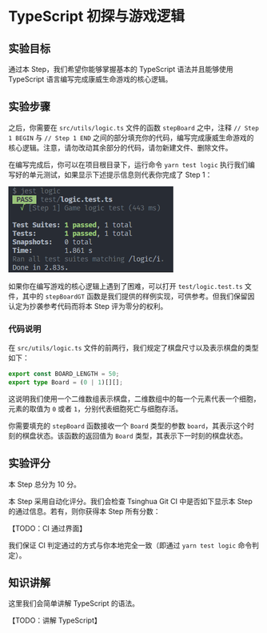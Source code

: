 # TypeScript 初探与游戏逻辑

## 实验目标

通过本 Step，我们希望你能够掌握基本的 TypeScript 语法并且能够使用 TypeScript 语言编写完成康威生命游戏的核心逻辑。

## 实验步骤

之后，你需要在 `src/utils/logic.ts` 文件的函数 `stepBoard` 之中，注释 `// Step 1 BEGIN` 与 `// Step 1 END` 之间的部分填充你的代码，编写完成康威生命游戏的核心逻辑。注意，请勿改动其余部分的代码，请勿新建文件、删除文件。

在编写完成后，你可以在项目根目录下，运行命令 `yarn test logic` 执行我们编写好的单元测试，如果显示下述提示信息则代表你完成了 Step 1：

![](../../static/react/step1-test-pass.png)

如果你在编写游戏的核心逻辑上遇到了困难，可以打开 `test/logic.test.ts` 文件，其中的 `stepBoardGT` 函数是我们提供的样例实现，可供参考。但我们保留因认定为抄袭参考代码而将本 Step 评为零分的权利。

### 代码说明

在 `src/utils/logic.ts` 文件的前两行，我们规定了棋盘尺寸以及表示棋盘的类型如下：

```typescript
export const BOARD_LENGTH = 50;
export type Board = (0 | 1)[][];
```

这说明我们使用一个二维数组表示棋盘，二维数组中的每一个元素代表一个细胞，元素的取值为 `0` 或者 `1`，分别代表细胞死亡与细胞存活。

你需要填充的 `stepBoard` 函数接收一个 `Board` 类型的参数 `board`，其表示这个时刻的棋盘状态。该函数的返回值为 `Board` 类型，其表示下一时刻的棋盘状态。

## 实验评分

本 Step 总分为 10 分。

本 Step 采用自动化评分。我们会检查 Tsinghua Git CI 中是否如下显示本 Step 的通过信息。若有，则你获得本 Step 所有分数：

【TODO：CI 通过界面】

我们保证 CI 判定通过的方式与你本地完全一致（即通过 `yarn test logic` 命令判定）。

## 知识讲解

这里我们会简单讲解 TypeScript 的语法。

【TODO：讲解 TypeScript】